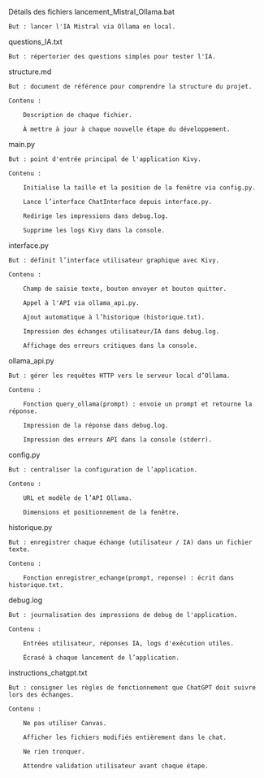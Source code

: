 Détails des fichiers
lancement_Mistral_Ollama.bat

    But : lancer l'IA Mistral via Ollama en local.

questions_IA.txt

    But : répertorier des questions simples pour tester l'IA.

structure.md

    But : document de référence pour comprendre la structure du projet.

    Contenu :

        Description de chaque fichier.

        À mettre à jour à chaque nouvelle étape du développement.

main.py

    But : point d'entrée principal de l'application Kivy.

    Contenu :

        Initialise la taille et la position de la fenêtre via config.py.

        Lance l’interface ChatInterface depuis interface.py.

        Redirige les impressions dans debug.log.

        Supprime les logs Kivy dans la console.

interface.py

    But : définit l’interface utilisateur graphique avec Kivy.

    Contenu :

        Champ de saisie texte, bouton envoyer et bouton quitter.

        Appel à l'API via ollama_api.py.

        Ajout automatique à l’historique (historique.txt).

        Impression des échanges utilisateur/IA dans debug.log.

        Affichage des erreurs critiques dans la console.

ollama_api.py

    But : gérer les requêtes HTTP vers le serveur local d’Ollama.

    Contenu :

        Fonction query_ollama(prompt) : envoie un prompt et retourne la réponse.

        Impression de la réponse dans debug.log.

        Impression des erreurs API dans la console (stderr).

config.py

    But : centraliser la configuration de l’application.

    Contenu :

        URL et modèle de l’API Ollama.

        Dimensions et positionnement de la fenêtre.

historique.py

    But : enregistrer chaque échange (utilisateur / IA) dans un fichier texte.

    Contenu :

        Fonction enregistrer_echange(prompt, reponse) : écrit dans historique.txt.

debug.log

    But : journalisation des impressions de debug de l'application.

    Contenu :

        Entrées utilisateur, réponses IA, logs d'exécution utiles.

        Écrasé à chaque lancement de l’application.

instructions_chatgpt.txt

    But : consigner les règles de fonctionnement que ChatGPT doit suivre lors des échanges.

    Contenu :

        Ne pas utiliser Canvas.

        Afficher les fichiers modifiés entièrement dans le chat.

        Ne rien tronquer.

        Attendre validation utilisateur avant chaque étape.
